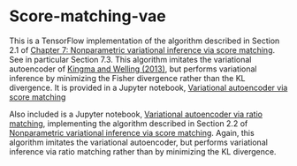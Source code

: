 # Score-matching-vae

This is a TensorFlow implementation of the algorithm described in Section 2.1 of <a href="https://github.com/nataliedoss/Thesis/main.pdf" download>Chapter 7: Nonparametric variational inference via score matching</a>. See in particular Section 7.3. This algorithm imitates the variational autoencoder of [Kingma and Welling (2013)](https://arxiv.org/abs/1312.6114), but performs variational inference by minimizing the Fisher divergence rather than the KL divergence. It is provided in a Jupyter notebook, [Variational autoencoder via score matching](https://github.com/nataliedoss/Score-matching-vae/blob/master/vae_sm.ipynb)

Also included is a Jupyter notebook, [Variational autoencoder via ratio matching](https://github.com/nataliedoss/Score-matching-vae/blob/master/vae_rm.ipynb), implementing the algorithm described in Section 2.2 of <a href="https://github.com/nataliedoss/Score-matching-variational-inference/blob/master/sm_vi.pdf" download>Nonparametric variational inference via score matching</a>. Again, this algorithm imitates the variational autoencoder, but performs variational inference via ratio matching rather than by minimizing the KL divergence.
